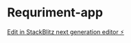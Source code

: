 # Requriment-app

[Edit in StackBlitz next generation editor ⚡️](https://stackblitz.com/~/github.com/Reddy-Sud0/Requriment-app)